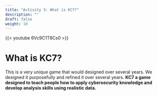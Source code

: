 ```yaml
---
title: "Activity 3: What is KC7?"
description: ""
draft: false
weight: 10
---
```


<!-- Insert What is KC7 video explaining game and purpose for creating it-->
{{< youtube 6Vc9C1T8Cs0 >}}

# What is KC7?

This is a very unique game that would designed over several years. We designed it purposefully and refined it over several years. **KC7 a game designed to teach people how to apply cybersecurity knowledge and develop analysis skills using realistic data.**
